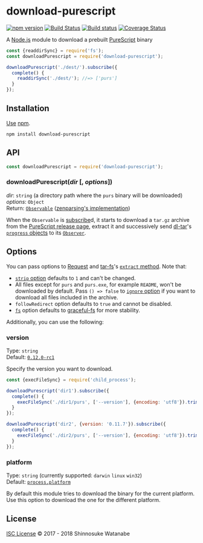 # download-purescript

[![npm version](https://img.shields.io/npm/v/download-purescript.svg)](https://www.npmjs.com/package/download-purescript)
[![Build Status](https://travis-ci.org/shinnn/download-purescript.svg?branch=master)](https://travis-ci.org/shinnn/download-purescript)
[![Build status](https://ci.appveyor.com/api/projects/status/54yy5dm8octs4hp8/branch/master?svg=true)](https://ci.appveyor.com/project/ShinnosukeWatanabe/download-purescript/branch/master)
[![Coverage Status](https://img.shields.io/coveralls/shinnn/download-purescript.svg)](https://coveralls.io/github/shinnn/download-purescript?branch=master)

A [Node.js](https://nodejs.org) module to download a prebuilt [PureScript](http://www.purescript.org/) binary

```javascript
const {readdirSync} = require('fs');
const downloadPurescript = require('download-purescript');

downloadPurescript('./dest/').subscribe({
  complete() {
    readdirSync('./dest/'); //=> ['purs']
  }
});
```

## Installation

[Use](https://docs.npmjs.com/cli/install) [npm](https://docs.npmjs.com/getting-started/what-is-npm).

```
npm install download-purescript
```

## API

```javascript
const downloadPurescript = require('download-purescript');
```

### downloadPurescript(*dir* [, *options*])

*dir*: `string` (a directory path where the `purs` binary will be downloaded)  
*options*: `Object`  
Return: [`Observable`](https://github.com/tc39/proposal-observable#observable) ([zenparsing's implementation](https://github.com/zenparsing/zen-observable))

When the `Observable` is [subscribe](https://tc39.github.io/proposal-observable/#observable-prototype-subscribe)d, it starts to download a `tar.gz` archive from the [PureScript release page](https://github.com/purescript/purescript/releases), extract it and successively send [dl-tar](https://github.com/shinnn/dl-tar)'s [`progress` objects](https://github.com/shinnn/dl-tar#progress) to its [`Observer`](https://github.com/tc39/proposal-observable#observer).

## Options

You can pass options to [Request](https://github.com/request/request#requestoptions-callback) and [tar-fs](https://github.com/mafintosh/tar-fs)'s [`extract` method](https://github.com/mafintosh/tar-fs/blob/12968d9f650b07b418d348897cd922e2b27ec18c/index.js#L167). Note that:

* [`strip` option](https://github.com/mafintosh/tar-fs/blob/b79d82a79c5e21f6187462d7daaba1fc03cdd1de/index.js#L48) defaults to `1` and can't be changed.
* All files except for `purs` and `purs.exe`, for example `README`, won't be downloaded by default. Pass `() => false` to [`ignore` option](https://github.com/mafintosh/tar-fs/blob/835bd4809d7a34a3924bcfc52df5f0a02d5aea9c/index.js#L173) if you want to download all files included in the archive.
* `followRedirect` option defaults to `true` and cannot be disabled.
* [`fs`](https://github.com/mafintosh/tar-fs/blob/e59deed830fded0e4e5beb016d2df9c7054bb544/index.js#L65) option defaults to [graceful-fs](https://github.com/isaacs/node-graceful-fs) for more stability.

Additionally, you can use the following:

### version

Type: `string`  
Default: [`0.12.0-rc1`](https://github.com/purescript/purescript/releases/tag/v0.12.0-rc1)

Specify the version you want to download.

```javascript
const {execFileSync} = require('child_process');

downloadPurescript('dir1').subscribe({
  complete() {
    execFileSync('./dir1/purs', ['--version'], {encoding: 'utf8'}).trim(); //=> '0.12.0'
  }
});

downloadPurescript('dir2', {version: '0.11.7'}).subscribe({
  complete() {
    execFileSync('./dir2/purs', ['--version'], {encoding: 'utf8'}).trim(); //=> '0.11.7'
  }
});
```

### platform

Type: `string` (currently supported: `darwin` `linux` `win32`)  
Default: [`process.platform`](https://nodejs.org/api/process.html#process_process_platform)

By default this module tries to download the binary for the current platform. Use this option to download the one for the different platform.

## License

[ISC License](./LICENSE) © 2017 - 2018 Shinnosuke Watanabe
